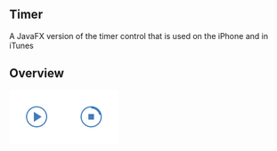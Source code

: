 ## Timer
A JavaFX version of the timer control that is used on the iPhone and in iTunes

## Overview
![Overview](https://raw.githubusercontent.com/HanSolo/timer/master/overview.png)
